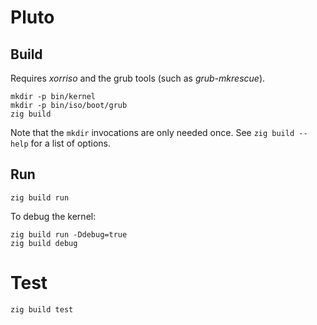 # Pluto

## Build
Requires *xorriso* and the grub tools (such as *grub-mkrescue*).
```
mkdir -p bin/kernel
mkdir -p bin/iso/boot/grub
zig build
```

Note that the `mkdir` invocations are only needed once. See `zig build --help` for a list of options.

## Run
```
zig build run
```
To debug the kernel:
```
zig build run -Ddebug=true
zig build debug
```

# Test
```
zig build test
```
